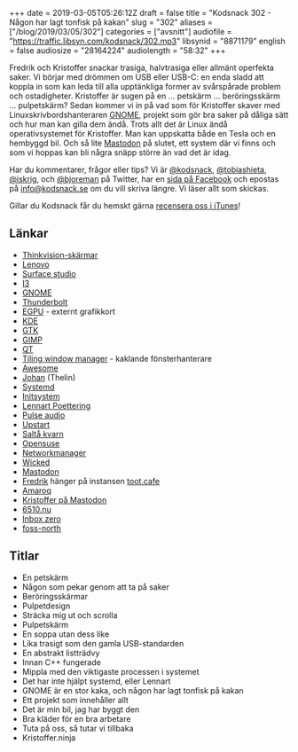 +++
date = 2019-03-05T05:26:12Z
draft = false
title = "Kodsnack 302 - Någon har lagt tonfisk på kakan"
slug = "302"
aliases = ["/blog/2019/03/05/302"]
categories = ["avsnitt"]
audiofile = "https://traffic.libsyn.com/kodsnack/302.mp3"
libsynid = "8871179"
english = false
audiosize = "28164224"
audiolength = "58:32"
+++

Fredrik och Kristoffer snackar trasiga, halvtrasiga eller allmänt operfekta saker. Vi börjar med drömmen om USB eller USB-C: en enda sladd att koppla in som kan leda till alla upptänkliga former av svårspårade problem och ostadigheter. Kristoffer är sugen på en … petskärm … beröringsskärm … pulpetskärm? Sedan kommer vi in på vad som för Kristoffer skaver med Linuxskrivbordshanteraren [GNOME](https://en.wikipedia.org/wiki/GNOME), projekt som gör bra saker på dåliga sätt och hur man kan gilla dem ändå. Trots allt det är Linux ändå operativsystemet för Kristoffer. Man kan uppskatta både en Tesla och en hembyggd bil. Och så lite [Mastodon](https://en.wikipedia.org/wiki/Mastodon_%28software%29) på slutet, ett system där vi finns och som vi hoppas kan bli några snäpp större än vad det är idag.

Har du kommentarer, frågor eller tips? Vi är [@kodsnack](https://www.twitter.com/kodsnack), [@tobiashieta](https://www.twitter.com/tobiashieta), [@iskrig](https://www.twitter.com/iskrig), och [@bjoreman](https://www.twitter.com/bjoreman) på Twitter, har en [sida på Facebook](https://www.facebook.com/kodsnack) och epostas på [info@kodsnack.se](mailto:info@kodsnack.se) om du vill skriva längre. Vi läser allt som skickas.

Gillar du Kodsnack får du hemskt gärna [recensera oss i iTunes](http://itunes.apple.com/se/podcast/kodsnack/id561631498?l=en)!

## Länkar ##
* [Thinkvision-skärmar](https://www.lenovo.com/se/sv/accessories-and-monitors/monitors/c/monitors)
* [Lenovo](https://en.wikipedia.org/wiki/Lenovo)
* [Surface studio](https://www.bjoreman.com/thoughts/surfaceStudio.html)
* [I3](https://i3wm.org/)
* [GNOME](https://en.wikipedia.org/wiki/GNOME)
* [Thunderbolt](https://en.wikipedia.org/wiki/Thunderbolt_%28interface%29)
* [EGPU](https://en.wikipedia.org/wiki/Graphics_processing_unit#External_GPU_%28eGPU%29) - externt grafikkort
* [KDE](https://en.wikipedia.org/wiki/KDE)
* [GTK](https://en.wikipedia.org/wiki/GTK)
* [GIMP](https://en.wikipedia.org/wiki/GIMP)
* [QT](https://en.wikipedia.org/wiki/Qt_%28software%29)
* [Tiling window manager](https://en.wikipedia.org/wiki/Tiling_window_manager) - kaklande fönsterhanterare
* [Awesome](https://awesomewm.org/)
* [Johan](http://e8johan.se/) (Thelin)
* [Systemd](https://en.wikipedia.org/wiki/Systemd)
* [Initsystem](https://en.wikipedia.org/wiki/Init)
* [Lennart Poettering](https://en.wikipedia.org/wiki/Lennart_Poettering)
* [Pulse audio](https://www.freedesktop.org/wiki/Software/PulseAudio/)
* [Upstart](http://upstart.ubuntu.com/)
* [Saltå kvarn](https://sv.wikipedia.org/wiki/Salt%C3%A5_kvarn)
* [Opensuse](https://www.opensuse.org/)
* [Networkmanager](https://doc.opensuse.org/documentation/leap/reference/html/book.opensuse.reference/cha.nm.html)
* [Wicked](https://www.suse.com/media/presentation/wicked.pdf)
* [Mastodon](https://en.wikipedia.org/wiki/Mastodon_%28software%29)
* [Fredrik](https://toot.cafe/@bjoreman) hänger på instansen [toot.cafe](https://toot.cafe/web/getting-started)
* [Amaroq](https://github.com/ReticentJohn/Amaroq)
* [Kristoffer på Mastodon](https://mastodon.acc.umu.se/@krig)
* [6510.nu](https://6510.nu/)
* [Inbox zero](https://www.lifehack.org/articles/lifehack/ultimate-way-inbox-zero.html)
* [foss-north](https://foss-north.se/2019/)

## Titlar ##
* En petskärm
* Någon som pekar genom att ta på saker
* Beröringsskärmar
* Pulpetdesign
* Sträcka mig ut och scrolla
* Pulpetskärm
* En soppa utan dess like
* Lika trasigt som den gamla USB-standarden
* En abstrakt listträdvy
* Innan C++ fungerade
* Mippla med den viktigaste processen i systemet
* Det har inte hjälpt systemd, eller Lennart
* GNOME är en stor kaka, och någon har lagt tonfisk på kakan
* Ett projekt som innehåller allt
* Det är min bil, jag har byggt den
* Bra kläder för en bra arbetare
* Tuta på oss, så tutar vi tillbaka
* Kristoffer.ninja